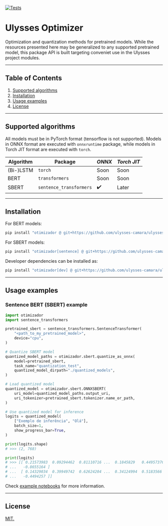 [![Tests](https://github.com/ulysses-camara/ulysses-optimizer/actions/workflows/tests.yml/badge.svg)](https://github.com/ulysses-camara/ulysses-optimizer/actions/workflows/tests.yml)

# Ulysses Optimizer

Optimization and quantization methods for pretrained models. While the resources presented here may be generalized to any supported pretrained model, this package API is built targeting conveniet use in the Ulysses project modules.

---

## Table of Contents
1. [Supported algorithms](#supported-algorithms)
2. [Installation](#installation)
3. [Usage examples](#usage-examples)
4. [License](#license)

---

## Supported algorithms
All models must be in PyTorch format (tensorflow is not supported). Models in ONNX format are executed with `onnxruntime` package, while models in Torch JIT format are executed with `torch`.

| Algorithm | Package | *ONNX* | *Torch JIT* |
| --------- | ------- | ------ | ----------- |
| (Bi-)LSTM | `torch` | Soon  | Soon |
| BERT      | `transformers` | Soon  | Soon |
| SBERT     | `sentence_transformers` | :heavy_check_mark: | Later |

---

## Installation
For BERT models:
```bash
pip install "otimizador @ git+https://github.com/ulysses-camara/ulysses-optimizer"
```

For SBERT models:
```bash
pip install "otimizador[sentence] @ git+https://github.com/ulysses-camara/ulysses-optimizer"
```

Developer dependencies can be installed as:
```bash
pip install "otimizador[dev] @ git+https://github.com/ulysses-camara/ulysses-optimizer"
```

---

## Usage examples

### Sentence BERT (SBERT) example
```python
import otimizador
import sentence_transformers

pretrained_sbert = sentence_transformers.SentenceTransformer(
    "<path_to_my_pretrained_model>",
    device="cpu",
)

# Quantize SBERT model
quantized_model_paths = otimizador.sbert.quantize_as_onnx(
    model=pretrained_sbert,
    task_name="quantization_test",
    quantized_model_dirpath="./quantized_models",
)

# Load quantized model
quantized_model = otimizador.sbert.ONNXSBERT(
    uri_model=quantized_model_paths.output_uri,
    uri_tokenizer=pretrained_sbert.tokenizer.name_or_path,
)

# Use quantized model for inference
logits = quantized_model(
    ["Exemplo de inferência", "Olá"],
    batch_size=1,
    show_progress_bar=True,
)

print(logits.shape)
# >>> (2, 768)

print(logits)
# >>> [[ 0.21573983  0.09294462  0.81110716 ...  0.1845829   0.44957376
# ...   -0.8655164 ]
# ...  [ 0.14329034  0.39949742  0.62624204 ...  0.34124994  0.5183566
# ...   -0.4494257 ]]
```

Check [example notebooks](./notebooks) for more information.

---

## License
[MIT.](./LICENSE)
